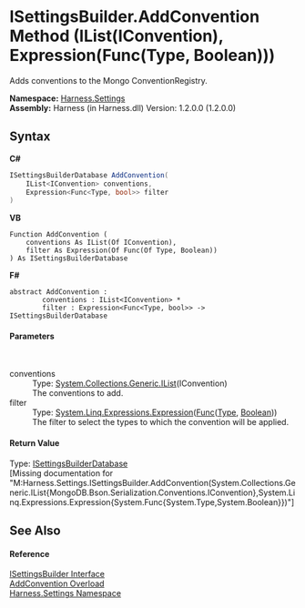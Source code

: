 # ISettingsBuilder.AddConvention Method (IList(IConvention), Expression(Func(Type, Boolean)))
 

Adds conventions to the Mongo ConventionRegistry.

**Namespace:**&nbsp;<a href="71b20054-d355-35ae-710d-5484ba2d4fce">Harness.Settings</a><br />**Assembly:**&nbsp;Harness (in Harness.dll) Version: 1.2.0.0 (1.2.0.0)

## Syntax

**C#**<br />
``` C#
ISettingsBuilderDatabase AddConvention(
	IList<IConvention> conventions,
	Expression<Func<Type, bool>> filter
)
```

**VB**<br />
``` VB
Function AddConvention ( 
	conventions As IList(Of IConvention),
	filter As Expression(Of Func(Of Type, Boolean))
) As ISettingsBuilderDatabase
```

**F#**<br />
``` F#
abstract AddConvention : 
        conventions : IList<IConvention> * 
        filter : Expression<Func<Type, bool>> -> ISettingsBuilderDatabase 

```


#### Parameters
&nbsp;<dl><dt>conventions</dt><dd>Type: <a href="http://msdn2.microsoft.com/en-us/library/5y536ey6" target="_blank">System.Collections.Generic.IList</a>(IConvention)<br />The conventions to add.</dd><dt>filter</dt><dd>Type: <a href="http://msdn2.microsoft.com/en-us/library/bb335710" target="_blank">System.Linq.Expressions.Expression</a>(<a href="http://msdn2.microsoft.com/en-us/library/bb549151" target="_blank">Func</a>(<a href="http://msdn2.microsoft.com/en-us/library/42892f65" target="_blank">Type</a>, <a href="http://msdn2.microsoft.com/en-us/library/a28wyd50" target="_blank">Boolean</a>))<br />The filter to select the types to which the convention will be applied.</dd></dl>

#### Return Value
Type: <a href="75d9f247-455c-fa92-5173-9d41d14c2b82">ISettingsBuilderDatabase</a><br />\[Missing <returns> documentation for "M:Harness.Settings.ISettingsBuilder.AddConvention(System.Collections.Generic.IList{MongoDB.Bson.Serialization.Conventions.IConvention},System.Linq.Expressions.Expression{System.Func{System.Type,System.Boolean}})"\]

## See Also


#### Reference
<a href="8d186952-b571-4059-d808-432456a6184e">ISettingsBuilder Interface</a><br /><a href="0ec0d638-c70d-b2e5-488e-a4d0f33f2529">AddConvention Overload</a><br /><a href="71b20054-d355-35ae-710d-5484ba2d4fce">Harness.Settings Namespace</a><br />